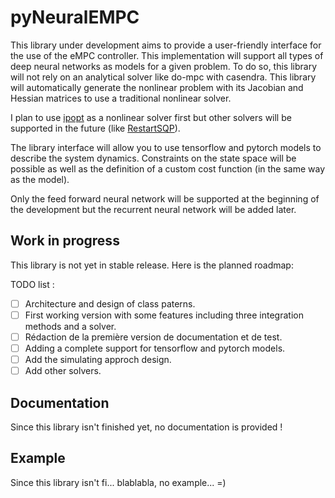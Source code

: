 # pyNeuralEMPC

This library under development aims to provide a user-friendly interface for the use of the eMPC controller. This implementation will support all types of deep neural networks as models for a given problem. To do so, this library will not rely on an analytical solver like do-mpc with casendra. This library will automatically generate the nonlinear problem with its Jacobian and Hessian matrices to use a traditional nonlinear solver.

I plan to use [ipopt](https://github.com/coin-or/Ipopt) as a nonlinear solver first but other solvers will be supported in the future (like [RestartSQP](https://github.com/lanl-ansi/RestartSQP)).

The library interface will allow you to use tensorflow and pytorch models to describe the system dynamics.
Constraints on the state space will be possible as well as the definition of a custom cost function (in the same way as the model).

Only the feed forward neural network will be supported at the beginning of the development but the recurrent neural network will be added later.

## Work in progress

This library is not yet in stable release. Here is the planned roadmap:

TODO list :

- [ ] Architecture and design of class paterns.
- [ ] First working version with some features including three integration methods and a solver.
- [ ] Rédaction de la première version de documentation et de test.
- [ ] Adding a complete support for tensorflow and pytorch models.
- [ ] Add the simulating approch design.
- [ ] Add other solvers.

## Documentation

Since this library isn't finished yet, no documentation is provided !

## Example

Since this library isn't fi... blablabla, no example... =)
